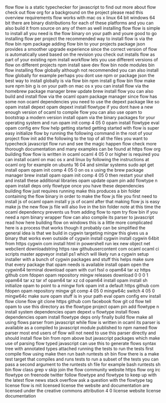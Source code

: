 flow flow is a static typechecker for javascript to find out more about flow check out flow org for a background on the project please read this overview requirements flow works with mac os x linux 64 bit windows 64 bit there are binary distributions for each of these platforms and you can also build it from source on any of them as well installing flow flow is simple to install all you need is the flow binary on your path and youre good to go installing flow per project the recommended way to install flow is via the flow bin npm package adding flow bin to your projects package json provides a smoother upgrade experience since the correct version of flow is automatically used based on the revision you check out installs flow as part of your existing npm install workflow lets you use different versions of flow on different projects npm install save dev flow bin node modules bin flow installing flow globally although not recommended you can also install flow globally for example perhaps you dont use npm or package json the best way to install globally is via flow bin npm install g flow bin flow make sure npm bin g is on your path on mac os x you can install flow via the homebrew package manager brew update brew install flow you can also build and install flow via the ocaml opam package manager since flow has some non ocaml dependencies you need to use the depext package like so opam install depext opam depext install flowtype if you dont have a new enough version of ocaml to compile flow you can also use opam to bootstrap a modern version install opam via the binary packages for your operating system and run opam init comp 4 05 0 opam install flowtype eval opam config env flow help getting started getting started with flow is super easy initialize flow by running the following command in the root of your project flow init add the following to the top of all the files you want to typecheck javascript flow run and see the magic happen flow check more thorough documentation and many examples can be found at https flow org building flow flow is written in ocaml ocaml 4 05 0 or higher is required you can install ocaml on mac os x and linux by following the instructions at ocaml org for example on ubuntu 16 04 and similar systems sudo apt get install opam opam init comp 4 05 0 on os x using the brew package manager brew install opam opam init comp 4 05 0 then restart your shell and install these additional libraries opam update opam pin add flowtype n opam install deps only flowtype once you have these dependencies building flow just requires running make this produces a bin folder containing the flow binary in order to make the flow js file you first need to install js of ocaml opam install y js of ocaml after that making flow js is easy make js the new flow js file will also live in the bin folder note at this time the ocaml dependency prevents us from adding flow to npm try flow bin if you need a npm binary wrapper flow can also compile its parser to javascript read how here building flow on windows this is a little more complicated here is a process that works though it probably can be simplified the general idea is that we build in cygwin targeting mingw this gives us a binary that works even outside of cygwin install cygwin install cygwin 64bit from https cygwin com install html in powershell run iex new object net webclient downloadstring https raw githubusercontent com ocaml ocaml ci scripts master appveyor install ps1 which will likely run a cygwin setup installer with a bunch of cygwin packages and stuff this helps make sure that every package that opam needs is available install opam open the cygwin64 terminal download opam with curl fssl o opam64 tar xz https github com fdopen opam repository mingw releases download 0 0 0 1 opam64 tar xz tar xf opam64 tar xz cd opam64 install opam install sh initialize opam to point to a mingw fork opam init a default https github com fdopen opam repository mingw git comp 4 05 0 mingw64c switch 4 05 0 mingw64c make sure opam stuff is in your path eval opam config env install flow clone flow git clone https github com facebook flow git cd flow tell opam to use this directory as the flowtype project opam pin add flowtype n install system dependencies opam depext u flowtype install flows dependencies opam install flowtype deps only finally build flow make all using flows parser from javascript while flow is written in ocaml its parser is available as a compiled to javascript module published to npm named flow parser most end users of flow will not need to use this parser directly and should install flow bin from npm above but javascript packages which make use of parsing flow typed javascript can use this to generate flows syntax tree with annotated types attached running the tests to run the tests first compile flow using make then run bash runtests sh bin flow there is a make test target that compiles and runs tests to run a subset of the tests you can pass a second argument to the runtests sh file for example bash runtests sh bin flow class grep v skip join the flow community website https flow org irc flowtype on freenode twitter follow flowtype and flowtype to keep up with the latest flow news stack overflow ask a question with the flowtype tag license flow is mit licensed license the website and documentation are licensed under the creative commons attribution 4 0 license website license documentation